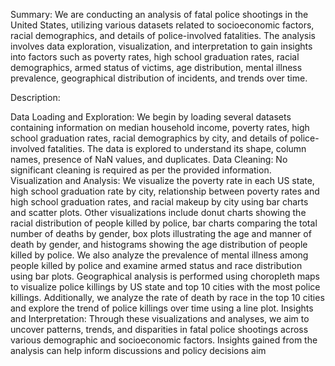 


Summary:
We are conducting an analysis of fatal police shootings in the United States, utilizing various datasets related to socioeconomic factors, racial demographics, and details of police-involved fatalities. The analysis involves data exploration, visualization, and interpretation to gain insights into factors such as poverty rates, high school graduation rates, racial demographics, armed status of victims, age distribution, mental illness prevalence, geographical distribution of incidents, and trends over time.

Description:

Data Loading and Exploration:
We begin by loading several datasets containing information on median household income, poverty rates, high school graduation rates, racial demographics by city, and details of police-involved fatalities.
The data is explored to understand its shape, column names, presence of NaN values, and duplicates.
Data Cleaning:
No significant cleaning is required as per the provided information.
Visualization and Analysis:
We visualize the poverty rate in each US state, high school graduation rate by city, relationship between poverty rates and high school graduation rates, and racial makeup by city using bar charts and scatter plots.
Other visualizations include donut charts showing the racial distribution of people killed by police, bar charts comparing the total number of deaths by gender, box plots illustrating the age and manner of death by gender, and histograms showing the age distribution of people killed by police.
We also analyze the prevalence of mental illness among people killed by police and examine armed status and race distribution using bar plots.
Geographical analysis is performed using choropleth maps to visualize police killings by US state and top 10 cities with the most police killings.
Additionally, we analyze the rate of death by race in the top 10 cities and explore the trend of police killings over time using a line plot.
Insights and Interpretation:
Through these visualizations and analyses, we aim to uncover patterns, trends, and disparities in fatal police shootings across various demographic and socioeconomic factors.
Insights gained from the analysis can help inform discussions and policy decisions aim
